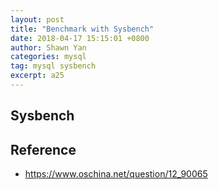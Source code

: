 ```yaml
---
layout: post
title: "Benchmark with Sysbench"
date: 2018-04-17 15:15:01 +0800
author: Shawn Yan
categories: mysql
tag: mysql sysbench
excerpt: a25
---
```


## Sysbench




## Reference

- https://www.oschina.net/question/12_90065

